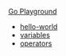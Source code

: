 
[Go Playground](https://play.golang.org/)



- [hello-world](task-001-hello-world)
- [variables](task-002-variables)
- [operators](task-003-operators)